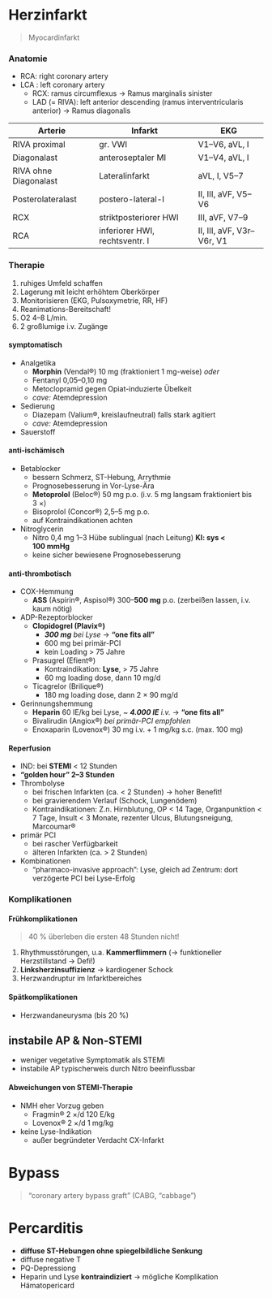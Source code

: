 # Herzinfarkt

> Myocardinfarkt

### Anatomie

- RCA: right coronary artery
- LCA : left coronary artery
	- RCX: ramus circumflexus → Ramus marginalis sinister
	- LAD (= RIVA): left anterior descending (ramus interventricularis anterior) → Ramus diagonalis

| Arterie               | Infarkt                        | EKG                       |
|-----------------------|--------------------------------|---------------------------|
| RIVA proximal         | gr. VWI                        | V1–V6, aVL, I             |
| Diagonalast           | anteroseptaler MI              | V1–V4, aVL, I             |
| RIVA ohne Diagonalast | Lateralinfarkt                 | aVL, I, V5–7              |
| Posterolateralast     | postero-lateral-I              | II, III, aVF, V5–V6       |
| RCX                   | striktposteriorer HWI          | III, aVF, V7–9            |
| RCA                   | inferiorer HWI, rechtsventr. I | II, III, aVF, V3r–V6r, V1 |

### Therapie

1. ruhiges Umfeld schaffen2. Lagerung mit leicht erhöhtem Oberkörper3. Monitorisieren (EKG, Pulsoxymetrie, RR, HF)4. Reanimations-Bereitschaft!5. O2 4–8 L/min.
6. 2 großlumige i.v. Zugänge

<!-- Aus Tschische Notarztkurs Krems -->

#### symptomatisch

 * Analgetika
 	- **Morphin** (Vendal®) 10 mg (fraktioniert 1 mg-weise) *oder*
 	- Fentanyl 0,05–0,10 mg
 	- Metoclopramid gegen Opiat-induzierte Übelkeit
 	- *cave:* Atemdepression
 * Sedierung
 	- Diazepam (Valium®, kreislaufneutral) falls stark agitiert
 	- *cave:* Atemdepression
* Sauerstoff

#### anti-ischämisch

* Betablocker
	- bessern Schmerz, ST-Hebung, Arrythmie
	- Prognosebesserung in Vor-Lyse-Ära
	- **Metoprolol** (Beloc®) 50 mg p.o. (i.v. 5 mg langsam fraktioniert bis 3 ×)
	- Bisoprolol (Concor®) 2,5–5 mg p.o.
	- auf Kontraindikationen achten
* Nitroglycerin
	- Nitro 0,4 mg 1–3 Hübe sublingual (nach Leitung) **KI: sys < 100 mmHg**
	- keine sicher bewiesene Prognosebesserung
	
#### anti-thrombotisch

* COX-Hemmung
	- **ASS** (Aspirin®, Aspisol®) 300–**500 mg** p.o. (zerbeißen lassen, i.v. kaum nötig)
* ADP-Rezeptorblocker
	- **Clopidogrel (Plavix®)**
		- ***300 mg** bei Lyse* → **“one fits all”**
		- 600 mg bei primär-PCI
		- kein Loading > 75 Jahre
	- Prasugrel (Efient®)
		- Kontraindikation: **Lyse**, > 75 Jahre
		- 60 mg loading dose, dann 10 mg/d
	- Ticagrelor (Brilique®)
	    - 180 mg loading dose, dann 2 × 90 mg/d
* Gerinnungshemmung
	- **Heparin** 60 IE/kg bei Lyse, *~ **4.000 IE** i.v.* → **“one fits all”**
	- Bivalirudin (Angiox®) *bei primär-PCI empfohlen*
	- Enoxaparin (Lovenox®) 30 mg i.v. + 1 mg/kg s.c. (max. 100 mg)

#### Reperfusion

* IND: bei **STEMI** < 12 Stunden
* **“golden hour” 2–3 Stunden**
* Thrombolyse
	- bei frischen Infarkten (ca. < 2 Stunden) → hoher Benefit!
	- bei gravierendem Verlauf (Schock, Lungenödem)
	- Kontraindikationen: Z.n. Hirnblutung, OP < 14 Tage, Organpunktion < 7 Tage, Insult < 3 Monate, rezenter Ulcus, Blutungsneigung, Marcoumar®
* primär PCI
	- bei rascher Verfügbarkeit
	- älteren Infarkten (ca. > 2 Stunden)
* Kombinationen
	- “pharmaco-invasive approach”: Lyse, gleich ad Zentrum: dort verzögerte PCI bei Lyse-Erfolg

### Komplikationen

#### Frühkomplikationen

> 40 % überleben die ersten 48 Stunden nicht!

1. Rhythmusstörungen, u.a. **Kammerflimmern** (→ funktioneller Herzstillstand → Defi!)2. **Linksherzinsuffizienz** → kardiogener Schock
3. Herzwandruptur im Infarktbereiches

#### Spätkomplikationen

* Herzwandaneurysma (bis 20 %)


## instabile AP & Non-STEMI

- weniger vegetative Symptomatik als STEMI
- instabile AP typischerweis durch Nitro beeinflussbar

#### Abweichungen von STEMI-Therapie

- NMH eher Vorzug geben
    - Fragmin® 2 ×/d 120 E/kg
    - Lovenox® 2 ×/d 1 mg/kg
- keine Lyse-Indikation
    - außer begründeter Verdacht CX-Infarkt

# Bypass

> “coronary artery bypass graft” (CABG, “cabbage”)




# Percarditis

* **diffuse ST-Hebungen ohne spiegelbildliche Senkung**
* diffuse negative T
* PQ-Depressiong
* Heparin und Lyse **kontraindiziert** → mögliche Komplikation Hämatopericard